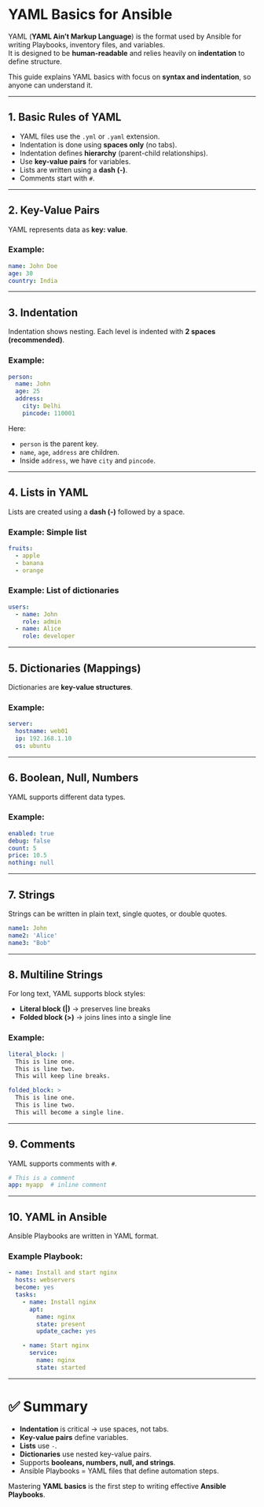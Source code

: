 # YAML Basics for Ansible

YAML (**YAML Ain’t Markup Language**) is the format used by Ansible for writing Playbooks, inventory files, and variables.  
It is designed to be **human-readable** and relies heavily on **indentation** to define structure.

This guide explains YAML basics with focus on **syntax and indentation**, so anyone can understand it.

---

## 1. Basic Rules of YAML
- YAML files use the `.yml` or `.yaml` extension.
- Indentation is done using **spaces only** (no tabs).
- Indentation defines **hierarchy** (parent-child relationships).
- Use **key-value pairs** for variables.
- Lists are written using a **dash (-)**.
- Comments start with `#`.

---

## 2. Key-Value Pairs

YAML represents data as **key: value**.

### Example:
```yaml
name: John Doe
age: 30
country: India
```

---

## 3. Indentation

Indentation shows nesting. Each level is indented with **2 spaces (recommended)**.

### Example:
```yaml
person:
  name: John
  age: 25
  address:
    city: Delhi
    pincode: 110001
```

Here:
- `person` is the parent key.
- `name`, `age`, `address` are children.
- Inside `address`, we have `city` and `pincode`.

---

## 4. Lists in YAML

Lists are created using a **dash (-)** followed by a space.

### Example: Simple list
```yaml
fruits:
  - apple
  - banana
  - orange
```

### Example: List of dictionaries
```yaml
users:
  - name: John
    role: admin
  - name: Alice
    role: developer
```

---

## 5. Dictionaries (Mappings)

Dictionaries are **key-value structures**.

### Example:
```yaml
server:
  hostname: web01
  ip: 192.168.1.10
  os: ubuntu
```

---

## 6. Boolean, Null, Numbers

YAML supports different data types.

### Example:
```yaml
enabled: true
debug: false
count: 5
price: 10.5
nothing: null
```

---

## 7. Strings

Strings can be written in plain text, single quotes, or double quotes.

```yaml
name1: John
name2: 'Alice'
name3: "Bob"
```

---

## 8. Multiline Strings

For long text, YAML supports block styles:
- **Literal block (|)** → preserves line breaks  
- **Folded block (>)** → joins lines into a single line

### Example:
```yaml
literal_block: |
  This is line one.
  This is line two.
  This will keep line breaks.

folded_block: >
  This is line one.
  This is line two.
  This will become a single line.
```

---

## 9. Comments

YAML supports comments with `#`.

```yaml
# This is a comment
app: myapp  # inline comment
```

---

## 10. YAML in Ansible

Ansible Playbooks are written in YAML format.

### Example Playbook:
```yaml
- name: Install and start nginx
  hosts: webservers
  become: yes
  tasks:
    - name: Install nginx
      apt:
        name: nginx
        state: present
        update_cache: yes

    - name: Start nginx
      service:
        name: nginx
        state: started
```

---

# ✅ Summary

- **Indentation** is critical → use spaces, not tabs.  
- **Key-value pairs** define variables.  
- **Lists** use `-`.  
- **Dictionaries** use nested key-value pairs.  
- Supports **booleans, numbers, null, and strings**.  
- Ansible Playbooks = YAML files that define automation steps.  

Mastering **YAML basics** is the first step to writing effective **Ansible Playbooks**.
